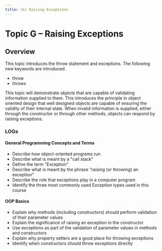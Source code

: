 ```yaml
---
title: (G) Raising Exceptions
---
```

# Topic G – Raising Exceptions

## Overview

This topic introduces the throw statement and exceptions. The following new keywords are introduced.
* throw
* throws

This topic will demonstrate objects that are capable of validating information supplied to them. This introduces the principle in object oriented design that well designed objects are capable of ensuring the validity of their internal state. When invalid information is supplied, either through the constructor or through other methods, objects can respond by raising exceptions.

### LOGs

#### General Programming Concepts and Terms

* Describe how object-oriented programs run
* Describe what is meant by a "call stack"
* Define the term "Exception"
* Describe what is meant by the phrase "raising (or throwing) an exception"
* Describe the role that exceptions play in a computer program
* Identify the three most commonly used Exception types used in this course

#### OOP Basics

* Explain why methods (including constructors) should perform validation of their parameter values
* Explain the significance of raising an exception in the constructor
* Use exceptions as part of the validation of parameter values in methods and constructors
* Explain why property setters are a good place for throwing exceptions
* Identify when constructors should throw exceptions directly
